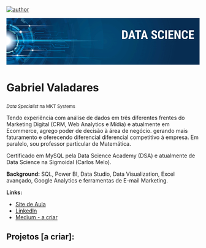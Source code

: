 [![author](https://img.shields.io/badge/Autor-Gabriel-red)](https://www.linkedin.com/in/gabriel-valadares-wa-bi)

<p align="center">
  <img src="Banner.png" >
</p>

# Gabriel Valadares
<sub>*Data Specialist* na MKT Systems</sub>

Tendo experiência com análise de dados em três diferentes frentes do Marketing Digital (CRM, Web Analytics e Mídia) e atualmente em Ecommerce, agrego poder de decisão à área de negócio. gerando mais faturamento e oferecendo diferencial diferencial competitivo à empresa.
Em paralelo, sou professor particular de Matemática.

Certificado em MySQL pela Data Science Academy (DSA) e atualmente de Data Science na Sigmoidal (Carlos Melo).

**Background:** SQL, Power BI, Data Studio, Data Visualization, Excel avançado, Google Analytics e ferramentas de E-mail Marketing.

**Links:**
* [Site de Aula](https://gabrielmatematica.com.br)
* [LinkedIn](https://www.linkedin.com/in/gabriel-valadares-wa-bi)
* [Medium - a criar](https://www.medium.com)


## Projetos [a criar]:
